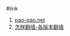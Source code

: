 #link

1. [pao-pao.net](https://pao-pao.net/vpn-compare?sorts[editors_rating]=-1)
1. [怎样翻墙-各版本翻墙](http://blog.sciencenet.cn/blog-287062-892424.html)
